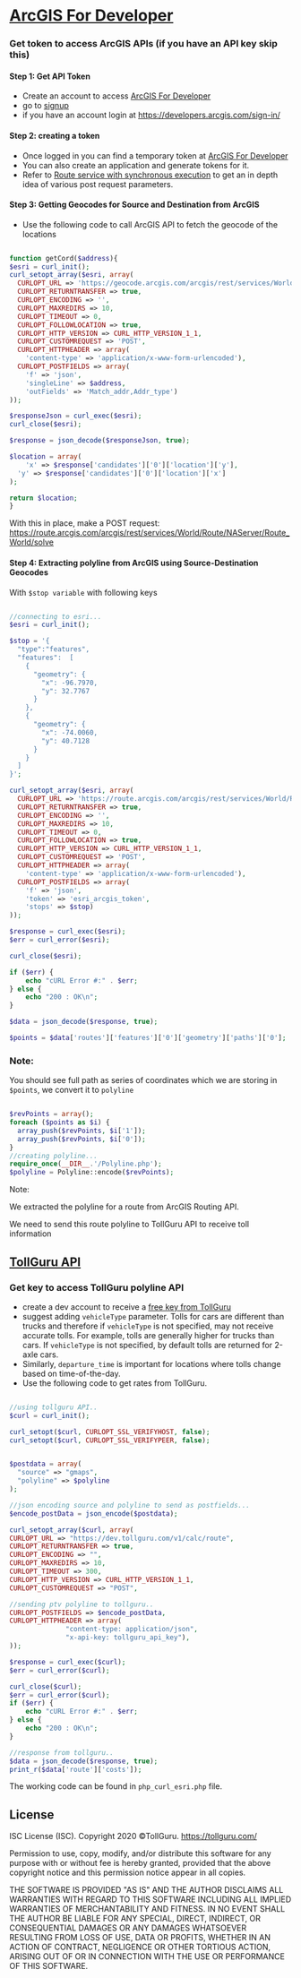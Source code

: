 # [ArcGIS For Developer](https://developers.arcgis.com)

### Get token to access ArcGIS APIs (if you have an API key skip this)
#### Step 1: Get API Token
* Create an account to access [ArcGIS For Developer](https://developers.arcgis.com/dashboard)
* go to [signup](https://developers.arcgis.com/sign-up/)
* if you have an account login at https://developers.arcgis.com/sign-in/

#### Step 2: creating a token
* Once logged in you can find a temporary token at [ArcGIS For Developer](https://developers.arcgis.com/dashboard)
* You can also create an application and generate tokens for it.
* Refer to [Route service with synchronous execution](https://developers.arcgis.com/rest/network/api-reference/route-synchronous-service.htm) to get an in depth idea of various post request 
  parameters.
  
#### Step 3: Getting Geocodes for Source and Destination from ArcGIS
* Use the following code to call ArcGIS API to fetch the geocode of the locations
```php

function getCord($address){
$esri = curl_init();
curl_setopt_array($esri, array(
  CURLOPT_URL => 'https://geocode.arcgis.com/arcgis/rest/services/World/GeocodeServer/findAddressCandidates',
  CURLOPT_RETURNTRANSFER => true,
  CURLOPT_ENCODING => '',
  CURLOPT_MAXREDIRS => 10,
  CURLOPT_TIMEOUT => 0,
  CURLOPT_FOLLOWLOCATION => true,
  CURLOPT_HTTP_VERSION => CURL_HTTP_VERSION_1_1,
  CURLOPT_CUSTOMREQUEST => 'POST',
  CURLOPT_HTTPHEADER => array(
  	'content-type' => 'application/x-www-form-urlencoded'),
  CURLOPT_POSTFIELDS => array(
    'f' => 'json',
	'singleLine' => $address,
	'outFields' => 'Match_addr,Addr_type')
));

$responseJson = curl_exec($esri);
curl_close($esri);

$response = json_decode($responseJson, true);

$location = array(
	'x' => $response['candidates']['0']['location']['y'],
  'y' => $response['candidates']['0']['location']['x']
);

return $location;
}

```
With this in place, make a POST request: https://route.arcgis.com/arcgis/rest/services/World/Route/NAServer/Route_World/solve

#### Step 4: Extracting polyline from ArcGIS using Source-Destination Geocodes

With `$stop variable` with following keys

```php

//connecting to esri...
$esri = curl_init();

$stop = '{
  "type":"features",
  "features":  [
    {
      "geometry": {
        "x": -96.7970,
        "y": 32.7767
      }
    },
    {
      "geometry": {
        "x": -74.0060, 
        "y": 40.7128
      }
    }
  ]
}';

curl_setopt_array($esri, array(
  CURLOPT_URL => 'https://route.arcgis.com/arcgis/rest/services/World/Route/NAServer/Route_World/solve',
  CURLOPT_RETURNTRANSFER => true,
  CURLOPT_ENCODING => '',
  CURLOPT_MAXREDIRS => 10,
  CURLOPT_TIMEOUT => 0,
  CURLOPT_FOLLOWLOCATION => true,
  CURLOPT_HTTP_VERSION => CURL_HTTP_VERSION_1_1,
  CURLOPT_CUSTOMREQUEST => 'POST',
  CURLOPT_HTTPHEADER => array(
  	'content-type' => 'application/x-www-form-urlencoded'),
  CURLOPT_POSTFIELDS => array(
    'f' => 'json',
    'token' => 'esri_arcgis_token',
    'stops' => $stop)
));

$response = curl_exec($esri);
$err = curl_error($esri);

curl_close($esri);

if ($err) {
    echo "cURL Error #:" . $err;
} else {
    echo "200 : OK\n";
}

$data = json_decode($response, true);

$points = $data['routes']['features']['0']['geometry']['paths']['0'];


```

### Note:
You should see full path as series of coordinates which we are storing in `$points`, we convert it to
`polyline`

```php

$revPoints = array();
foreach ($points as $i) {
  array_push($revPoints, $i['1']);
  array_push($revPoints, $i['0']);
}
//creating polyline...
require_once(__DIR__.'/Polyline.php');
$polyline = Polyline::encode($revPoints);

```

Note:

We extracted the polyline for a route from ArcGIS Routing API.

We need to send this route polyline to TollGuru API to receive toll information

## [TollGuru API](https://tollguru.com/developers/docs/)

### Get key to access TollGuru polyline API
* create a dev account to receive a [free key from TollGuru](https://tollguru.com/developers/get-api-key)
* suggest adding `vehicleType` parameter. Tolls for cars are different than trucks and therefore if `vehicleType` is not specified, may not receive accurate tolls. For example, tolls are generally higher for trucks than cars. If `vehicleType` is not specified, by default tolls are returned for 2-axle cars. 
* Similarly, `departure_time` is important for locations where tolls change based on time-of-the-day.
* Use the following code to get rates from TollGuru.

```php

//using tollguru API..
$curl = curl_init();

curl_setopt($curl, CURLOPT_SSL_VERIFYHOST, false);
curl_setopt($curl, CURLOPT_SSL_VERIFYPEER, false);


$postdata = array(
  "source" => "gmaps",
  "polyline" => $polyline
);

//json encoding source and polyline to send as postfields...
$encode_postData = json_encode($postdata);

curl_setopt_array($curl, array(
CURLOPT_URL => "https://dev.tollguru.com/v1/calc/route",
CURLOPT_RETURNTRANSFER => true,
CURLOPT_ENCODING => "",
CURLOPT_MAXREDIRS => 10,
CURLOPT_TIMEOUT => 300,
CURLOPT_HTTP_VERSION => CURL_HTTP_VERSION_1_1,
CURLOPT_CUSTOMREQUEST => "POST",

//sending ptv polyline to tollguru..
CURLOPT_POSTFIELDS => $encode_postData,
CURLOPT_HTTPHEADER => array(
              "content-type: application/json",
              "x-api-key: tollguru_api_key"),
));

$response = curl_exec($curl);
$err = curl_error($curl);

curl_close($curl);
$err = curl_error($curl);
if ($err) {
    echo "cURL Error #:" . $err;
} else {
    echo "200 : OK\n";
}

//response from tollguru..
$data = json_decode($response, true);
print_r($data['route']['costs']);

```

The working code can be found in `php_curl_esri.php` file.

## License
ISC License (ISC). Copyright 2020 &copy;TollGuru. https://tollguru.com/

Permission to use, copy, modify, and/or distribute this software for any purpose with or without fee is hereby granted, provided that the above copyright notice and this permission notice appear in all copies.

THE SOFTWARE IS PROVIDED "AS IS" AND THE AUTHOR DISCLAIMS ALL WARRANTIES WITH REGARD TO THIS SOFTWARE INCLUDING ALL IMPLIED WARRANTIES OF MERCHANTABILITY AND FITNESS. IN NO EVENT SHALL THE AUTHOR BE LIABLE FOR ANY SPECIAL, DIRECT, INDIRECT, OR CONSEQUENTIAL DAMAGES OR ANY DAMAGES WHATSOEVER RESULTING FROM LOSS OF USE, DATA OR PROFITS, WHETHER IN AN ACTION OF CONTRACT, NEGLIGENCE OR OTHER TORTIOUS ACTION, ARISING OUT OF OR IN CONNECTION WITH THE USE OR PERFORMANCE OF THIS SOFTWARE.
